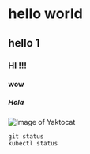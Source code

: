 # hello world
## hello 1
### HI !!!
#### wow 
##### Hola

![Image of Yaktocat](https://octodex.github.com/images/yaktocat.png)

``` 
git status 
kubectl status
```
